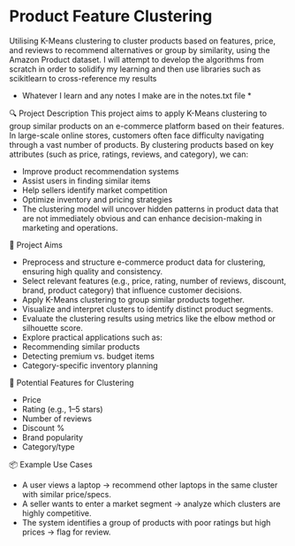 # Product Feature Clustering
Utilising K-Means clustering to cluster products based on features, price, and reviews to recommend alternatives or group by similarity, using the Amazon Product dataset.
I will attempt to develop the algorithms from scratch in order to solidify my learning and then use libraries such as scikitlearn to cross-reference my results

* Whatever I learn and any notes I make are in the notes.txt file *

🔍 Project Description
This project aims to apply K-Means clustering to group similar products on an e-commerce platform based on their features. In large-scale online stores, customers often face difficulty navigating through a vast number of products. By clustering products based on key attributes (such as price, ratings, reviews, and category), we can:
- Improve product recommendation systems
- Assist users in finding similar items
- Help sellers identify market competition
- Optimize inventory and pricing strategies
- The clustering model will uncover hidden patterns in product data that are not immediately obvious and can enhance decision-making in marketing and operations.

🎯 Project Aims
- Preprocess and structure e-commerce product data for clustering, ensuring high quality and consistency.
- Select relevant features (e.g., price, rating, number of reviews, discount, brand, product category) that influence customer decisions.
- Apply K-Means clustering to group similar products together.
- Visualize and interpret clusters to identify distinct product segments.
- Evaluate the clustering results using metrics like the elbow method or silhouette score.
- Explore practical applications such as:
- Recommending similar products
- Detecting premium vs. budget items
- Category-specific inventory planning

🧰 Potential Features for Clustering
- Price
- Rating (e.g., 1–5 stars)
- Number of reviews
- Discount %
- Brand popularity
- Category/type

📦 Example Use Cases
- A user views a laptop → recommend other laptops in the same cluster with similar price/specs.
- A seller wants to enter a market segment → analyze which clusters are highly competitive.
- The system identifies a group of products with poor ratings but high prices → flag for review.
